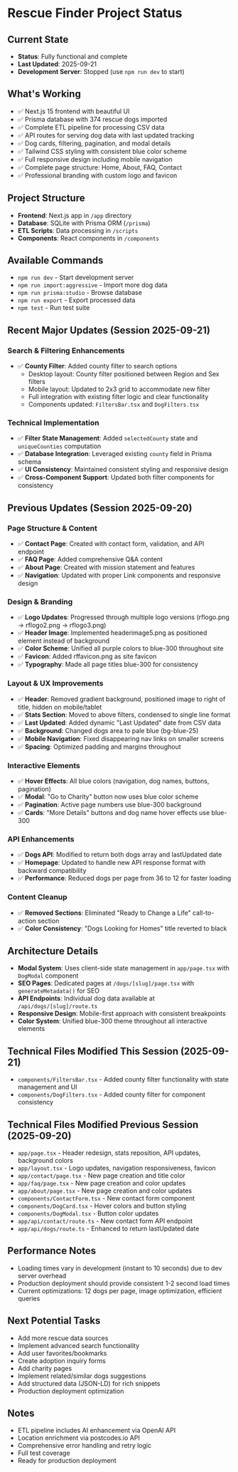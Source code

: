 # Rescue Finder Project Status

## Current State
- **Status**: Fully functional and complete
- **Last Updated**: 2025-09-21
- **Development Server**: Stopped (use `npm run dev` to start)

## What's Working
- ✅ Next.js 15 frontend with beautiful UI
- ✅ Prisma database with 374 rescue dogs imported
- ✅ Complete ETL pipeline for processing CSV data
- ✅ API routes for serving dog data with last updated tracking
- ✅ Dog cards, filtering, pagination, and modal details
- ✅ Tailwind CSS styling with consistent blue color scheme
- ✅ Full responsive design including mobile navigation
- ✅ Complete page structure: Home, About, FAQ, Contact
- ✅ Professional branding with custom logo and favicon

## Project Structure
- **Frontend**: Next.js app in `/app` directory
- **Database**: SQLite with Prisma ORM (`/prisma`)
- **ETL Scripts**: Data processing in `/scripts`
- **Components**: React components in `/components`

## Available Commands
- `npm run dev` - Start development server
- `npm run import:aggressive` - Import more dog data
- `npm run prisma:studio` - Browse database
- `npm run export` - Export processed data
- `npm test` - Run test suite

## Recent Major Updates (Session 2025-09-21)

### Search & Filtering Enhancements
- ✅ **County Filter**: Added county filter to search options
  - Desktop layout: County filter positioned between Region and Sex filters
  - Mobile layout: Updated to 2x3 grid to accommodate new filter
  - Full integration with existing filter logic and clear functionality
  - Components updated: `FiltersBar.tsx` and `DogFilters.tsx`

### Technical Implementation
- ✅ **Filter State Management**: Added `selectedCounty` state and `uniqueCounties` computation
- ✅ **Database Integration**: Leveraged existing `county` field in Prisma schema
- ✅ **UI Consistency**: Maintained consistent styling and responsive design
- ✅ **Cross-Component Support**: Updated both filter components for consistency

## Previous Updates (Session 2025-09-20)

### Page Structure & Content
- ✅ **Contact Page**: Created with contact form, validation, and API endpoint
- ✅ **FAQ Page**: Added comprehensive Q&A content
- ✅ **About Page**: Created with mission statement and features
- ✅ **Navigation**: Updated with proper Link components and responsive design

### Design & Branding
- ✅ **Logo Updates**: Progressed through multiple logo versions (rflogo.png → rflogo2.png → rflogo3.png)
- ✅ **Header Image**: Implemented headerimage5.png as positioned element instead of background
- ✅ **Color Scheme**: Unified all purple colors to blue-300 throughout site
- ✅ **Favicon**: Added rffavicon.png as site favicon
- ✅ **Typography**: Made all page titles blue-300 for consistency

### Layout & UX Improvements
- ✅ **Header**: Removed gradient background, positioned image to right of title, hidden on mobile/tablet
- ✅ **Stats Section**: Moved to above filters, condensed to single line format
- ✅ **Last Updated**: Added dynamic "Last Updated" date from CSV data
- ✅ **Background**: Changed dogs area to pale blue (bg-blue-25)
- ✅ **Mobile Navigation**: Fixed disappearing nav links on smaller screens
- ✅ **Spacing**: Optimized padding and margins throughout

### Interactive Elements
- ✅ **Hover Effects**: All blue colors (navigation, dog names, buttons, pagination)
- ✅ **Modal**: "Go to Charity" button now uses blue color scheme
- ✅ **Pagination**: Active page numbers use blue-300 background
- ✅ **Cards**: "More Details" buttons and dog name hover effects use blue-300

### API Enhancements
- ✅ **Dogs API**: Modified to return both dogs array and lastUpdated date
- ✅ **Homepage**: Updated to handle new API response format with backward compatibility
- ✅ **Performance**: Reduced dogs per page from 36 to 12 for faster loading

### Content Cleanup
- ✅ **Removed Sections**: Eliminated "Ready to Change a Life" call-to-action section
- ✅ **Color Consistency**: "Dogs Looking for Homes" title reverted to black

## Architecture Details
- **Modal System**: Uses client-side state management in `app/page.tsx` with `DogModal` component
- **SEO Pages**: Dedicated pages at `/dogs/[slug]/page.tsx` with `generateMetadata()` for SEO
- **API Endpoints**: Individual dog data available at `/api/dogs/[slug]/route.ts`
- **Responsive Design**: Mobile-first approach with consistent breakpoints
- **Color System**: Unified blue-300 theme throughout all interactive elements

## Technical Files Modified This Session (2025-09-21)
- `components/FiltersBar.tsx` - Added county filter functionality with state management and UI
- `components/DogFilters.tsx` - Added county filter for component consistency

## Technical Files Modified Previous Session (2025-09-20)
- `app/page.tsx` - Header redesign, stats reposition, API updates, background colors
- `app/layout.tsx` - Logo updates, navigation responsiveness, favicon
- `app/contact/page.tsx` - New page creation and title color
- `app/faq/page.tsx` - New page creation and color updates
- `app/about/page.tsx` - New page creation and color updates
- `components/ContactForm.tsx` - New contact form component
- `components/DogCard.tsx` - Hover colors and button styling
- `components/DogModal.tsx` - Button color updates
- `app/api/contact/route.ts` - New contact form API endpoint
- `app/api/dogs/route.ts` - Enhanced to return lastUpdated date

## Performance Notes
- Loading times vary in development (instant to 10 seconds) due to dev server overhead
- Production deployment should provide consistent 1-2 second load times
- Current optimizations: 12 dogs per page, image optimization, efficient queries

## Next Potential Tasks
- Add more rescue data sources
- Implement advanced search functionality
- Add user favorites/bookmarks
- Create adoption inquiry forms
- Add charity pages
- Implement related/similar dogs suggestions
- Add structured data (JSON-LD) for rich snippets
- Production deployment optimization

## Notes
- ETL pipeline includes AI enhancement via OpenAI API
- Location enrichment via postcodes.io API
- Comprehensive error handling and retry logic
- Full test coverage
- Ready for production deployment